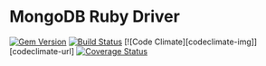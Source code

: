 # MongoDB Ruby Driver

[![Gem Version][rubygems-img]][rubygems-url]
[![Build Status][travis-img]][travis-url]
[![Code Climate][codeclimate-img]][codeclimate-url]
[![Coverage Status][coveralls-img]][coveralls-url]

[rubygems-img]: https://badge.fury.io/rb/mongo.png
[rubygems-url]: http://badge.fury.io/rb/mongo
[travis-img]: https://secure.travis-ci.org/mongodb/mongo-ruby-driver.png?branch=2.x-development
[travis-url]: http://travis-ci.org/mongodb/mongo-ruby-driver
[coveralls-img]: https://coveralls.io/repos/mongodb/mongo-ruby-driver/badge.png?branch=2.x-development
[coveralls-url]: https://coveralls.io/r/mongodb/mongo-ruby-driver
